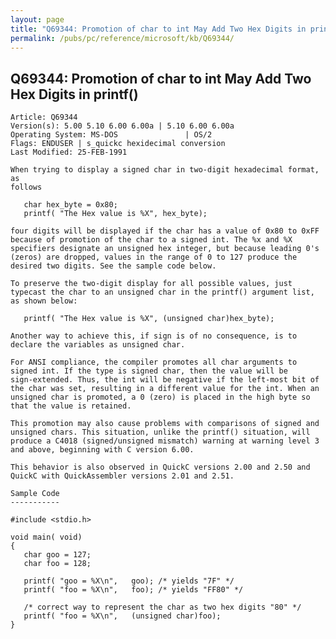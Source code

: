 ```yaml
---
layout: page
title: "Q69344: Promotion of char to int May Add Two Hex Digits in printf()"
permalink: /pubs/pc/reference/microsoft/kb/Q69344/
---
```


## Q69344: Promotion of char to int May Add Two Hex Digits in printf()

	Article: Q69344
	Version(s): 5.00 5.10 6.00 6.00a | 5.10 6.00 6.00a
	Operating System: MS-DOS               | OS/2
	Flags: ENDUSER | s_quickc hexidecimal conversion
	Last Modified: 25-FEB-1991
	
	When trying to display a signed char in two-digit hexadecimal format, as
	follows
	
	   char hex_byte = 0x80;
	   printf( "The Hex value is %X", hex_byte);
	
	four digits will be displayed if the char has a value of 0x80 to 0xFF
	because of promotion of the char to a signed int. The %x and %X
	specifiers designate an unsigned hex integer, but because leading 0's
	(zeros) are dropped, values in the range of 0 to 127 produce the
	desired two digits. See the sample code below.
	
	To preserve the two-digit display for all possible values, just
	typecast the char to an unsigned char in the printf() argument list,
	as shown below:
	
	   printf( "The Hex value is %X", (unsigned char)hex_byte);
	
	Another way to achieve this, if sign is of no consequence, is to
	declare the variables as unsigned char.
	
	For ANSI compliance, the compiler promotes all char arguments to
	signed int. If the type is signed char, then the value will be
	sign-extended. Thus, the int will be negative if the left-most bit of
	the char was set, resulting in a different value for the int. When an
	unsigned char is promoted, a 0 (zero) is placed in the high byte so
	that the value is retained.
	
	This promotion may also cause problems with comparisons of signed and
	unsigned chars. This situation, unlike the printf() situation, will
	produce a C4018 (signed/unsigned mismatch) warning at warning level 3
	and above, beginning with C version 6.00.
	
	This behavior is also observed in QuickC versions 2.00 and 2.50 and
	QuickC with QuickAssembler versions 2.01 and 2.51.
	
	Sample Code
	-----------
	
	#include <stdio.h>
	
	void main( void)
	{
	   char goo = 127;
	   char foo = 128;
	
	   printf( "goo = %X\n",   goo); /* yields "7F" */
	   printf( "foo = %X\n",   foo); /* yields "FF80" */
	
	   /* correct way to represent the char as two hex digits "80" */
	   printf( "foo = %X\n",   (unsigned char)foo);
	}
